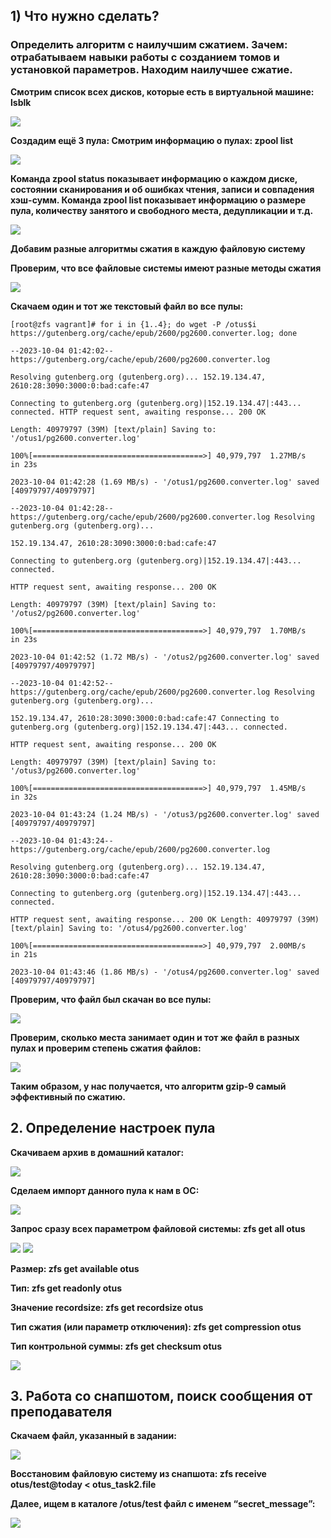 ## 1) Что нужно сделать?

### Определить алгоритм с наилучшим сжатием. Зачем: отрабатываем навыки работы с созданием томов и установкой параметров. Находим наилучшее сжатие.

**Смотрим список всех дисков, которые есть в виртуальной машине: lsblk**

![](https://github.com/dimkaspaun/ZFS/blob/master/screen/1_1.png)


**Создадим ещё 3 пула: 
Смотрим информацию о пулах: zpool list**


![](https://github.com/dimkaspaun/ZFS/blob/master/screen/1_2.png)



**Команда zpool status показывает информацию о каждом диске, состоянии сканирования и об ошибках чтения, 
записи и совпадения хэш-сумм. Команда zpool list показывает информацию о размере пула, количеству 
занятого и свободного места, дедупликации и т.д.**

![](https://github.com/dimkaspaun/ZFS/blob/master/screen/1_3.png)

**Добавим разные алгоритмы сжатия в каждую файловую систему** 

**Проверим, что все файловые системы имеют разные методы сжатия**

![](https://github.com/dimkaspaun/ZFS/blob/master/screen/1_4.png)

**Скачаем один и тот же текстовый файл во все пулы:**

    [root@zfs vagrant]# for i in {1..4}; do wget -P /otus$i https://gutenberg.org/cache/epub/2600/pg2600.converter.log; done 
    
    --2023-10-04 01:42:02--  https://gutenberg.org/cache/epub/2600/pg2600.converter.log 
    
    Resolving gutenberg.org (gutenberg.org)... 152.19.134.47, 2610:28:3090:3000:0:bad:cafe:47 
    
    Connecting to gutenberg.org (gutenberg.org)|152.19.134.47|:443... connected. HTTP request sent, awaiting response... 200 OK 
    
    Length: 40979797 (39M) [text/plain] Saving to: '/otus1/pg2600.converter.log' 
    
    100%[======================================>] 40,979,797  1.27MB/s   in 23s  
    
    2023-10-04 01:42:28 (1.69 MB/s) - '/otus1/pg2600.converter.log' saved [40979797/40979797] 
    
    --2023-10-04 01:42:28--  https://gutenberg.org/cache/epub/2600/pg2600.converter.log Resolving gutenberg.org (gutenberg.org)... 
    
    152.19.134.47, 2610:28:3090:3000:0:bad:cafe:47 
    
    Connecting to gutenberg.org (gutenberg.org)|152.19.134.47|:443... connected. 
    
    HTTP request sent, awaiting response... 200 OK 
    
    Length: 40979797 (39M) [text/plain] Saving to: '/otus2/pg2600.converter.log' 
    
    100%[======================================>] 40,979,797  1.70MB/s   in 23s     
    
    2023-10-04 01:42:52 (1.72 MB/s) - '/otus2/pg2600.converter.log' saved [40979797/40979797] 
    
    --2023-10-04 01:42:52--  https://gutenberg.org/cache/epub/2600/pg2600.converter.log Resolving gutenberg.org (gutenberg.org)... 
    
    152.19.134.47, 2610:28:3090:3000:0:bad:cafe:47 Connecting to gutenberg.org (gutenberg.org)|152.19.134.47|:443... connected. 
    
    HTTP request sent, awaiting response... 200 OK 
    
    Length: 40979797 (39M) [text/plain] Saving to: '/otus3/pg2600.converter.log' 
    
    100%[======================================>] 40,979,797  1.45MB/s   in 32s    
    
    2023-10-04 01:43:24 (1.24 MB/s) - '/otus3/pg2600.converter.log' saved [40979797/40979797] 
    
    --2023-10-04 01:43:24--  https://gutenberg.org/cache/epub/2600/pg2600.converter.log 
    
    Resolving gutenberg.org (gutenberg.org)... 152.19.134.47, 2610:28:3090:3000:0:bad:cafe:47 
    
    Connecting to gutenberg.org (gutenberg.org)|152.19.134.47|:443... connected. 
    
    HTTP request sent, awaiting response... 200 OK Length: 40979797 (39M) [text/plain] Saving to: '/otus4/pg2600.converter.log' 

    100%[======================================>] 40,979,797  2.00MB/s   in 21s     
    
    2023-10-04 01:43:46 (1.86 MB/s) - '/otus4/pg2600.converter.log' saved [40979797/40979797] 

**Проверим, что файл был скачан во все пулы:** 

![](https://github.com/dimkaspaun/ZFS/blob/master/screen/1_5.png)

**Проверим, сколько места занимает один и тот же файл в разных пулах и проверим степень сжатия файлов:**

![](https://github.com/dimkaspaun/ZFS/blob/master/screen/1_6.png)

**Таким образом, у нас получается, что алгоритм gzip-9 самый эффективный по сжатию.**

## 2.	 Определение настроек пула

**Скачиваем архив в домашний каталог:**

![](https://github.com/dimkaspaun/ZFS/blob/master/screen/2_1.png)

**Сделаем импорт данного пула к нам в ОС:**

![](https://github.com/dimkaspaun/ZFS/blob/master/screen/2_2.png)

**Запрос сразу всех параметром файловой системы: zfs get all otus**

![](https://github.com/dimkaspaun/ZFS/blob/master/screen/2_3.png)
![](https://github.com/dimkaspaun/ZFS/blob/master/screen/2_4.png)

**Размер: zfs get available otus**

**Тип: zfs get readonly otus**

**Значение recordsize: zfs get recordsize otus**

**Тип сжатия (или параметр отключения): zfs get compression otus**

**Тип контрольной суммы: zfs get checksum otus**

![](https://github.com/dimkaspaun/ZFS/blob/master/screen/2_5.png)


## 3.	Работа со снапшотом, поиск сообщения от преподавателя

**Скачаем файл, указанный в задании:**

![](https://github.com/dimkaspaun/ZFS/blob/master/screen/3_1.png)

**Восстановим файловую систему из снапшота: zfs receive otus/test@today < otus_task2.file**

**Далее, ищем в каталоге /otus/test файл с именем “secret_message”:**

![](https://github.com/dimkaspaun/ZFS/blob/master/screen/3_2.png)
